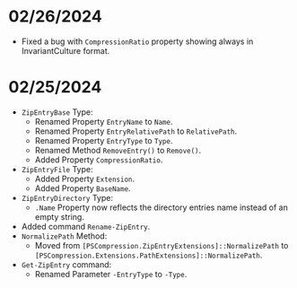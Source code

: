 # 02/26/2024

- Fixed a bug with `CompressionRatio` property showing always in InvariantCulture format.

# 02/25/2024

- `ZipEntryBase` Type:
    - Renamed Property `EntryName` to `Name`.
    - Renamed Property `EntryRelativePath` to `RelativePath`.
    - Renamed Property `EntryType` to `Type`.
    - Renamed Method `RemoveEntry()` to `Remove()`.
    - Added Property `CompressionRatio`.
- `ZipEntryFile` Type:
    - Added Property `Extension`.
    - Added Property `BaseName`.
- `ZipEntryDirectory` Type:
    - `.Name` Property now reflects the directory entries name instead of an empty string.
- Added command `Rename-ZipEntry`.
- `NormalizePath` Method:
    - Moved from `[PSCompression.ZipEntryExtensions]::NormalizePath` to `[PSCompression.Extensions.PathExtensions]::NormalizePath`.
- `Get-ZipEntry` command:
    - Renamed Parameter `-EntryType` to `-Type`.
